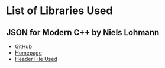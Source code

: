 # List of Libraries Used

## JSON for Modern C++ by Niels Lohmann
- [GitHub](https://github.com/nlohmann/json)
- [Homepage](https://json.nlohmann.me/)
- [Header File Used](https://github.com/nlohmann/json/releases/download/v3.9.1/json.hpp)
